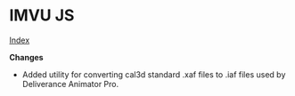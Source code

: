 # IMVU JS

[Index](https://imvu-utilities.github.io/imvu-js/)

**Changes**

- Added utility for converting cal3d standard .xaf files to .iaf files used by Deliverance Animator Pro.